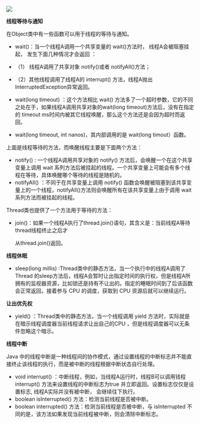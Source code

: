 ![](https://cdn.jsdelivr.net/gh/itwanger/toBeBetterJavaer/images/thread/sanfene/thread-diaodu-1.png)


**线程等待与通知**

在Object类中有一些函数可以用于线程的等待与通知。

*   wait()：当一个线程A调用一个共享变量的 wait()方法时， 线程A会被阻塞挂起， 发生下面几种情况才会返回 ：

*   （1） 线程A调用了共享对象 notify()或者 notifyAll()方法；

*   （2）其他线程调用了线程A的 interrupt() 方法，线程A抛出InterruptedException异常返回。

*   wait(long timeout) ：这个方法相比 wait() 方法多了一个超时参数，它的不同之处在于，如果线程A调用共享对象的wait(long timeout)方法后，没有在指定的 timeout ms时间内被其它线程唤醒，那么这个方法还是会因为超时而返回。

*   wait(long timeout, int nanos)，其内部调用的是 wait(long timout）函数。

上面是线程等待的方法，而唤醒线程主要是下面两个方法：

*   notify() : 一个线程A调用共享对象的 notify() 方法后，会唤醒一个在这个共享变量上调用 wait 系列方法后被挂起的线程。一个共享变量上可能会有多个线程在等待，具体唤醒哪个等待的线程是随机的。
*   notifyAll() ：不同于在共享变量上调用 notify() 函数会唤醒被阻塞到该共享变量上的一个线程，notifyAll()方法则会唤醒所有在该共享变量上由于调用 wait 系列方法而被挂起的线程。

Thread类也提供了一个方法用于等待的方法：

*   join()：如果一个线程A执行了thread.join()语句，其含义是：当前线程A等待thread线程终止之后才

    从thread.join()返回。

**线程休眠**

*   sleep(long millis)  :Thread类中的静态方法，当一个执行中的线程A调用了Thread 的sleep方法后，线程A会暂时让出指定时间的执行权，但是线程A所拥有的监视器资源，比如锁还是持有不让出的。指定的睡眠时间到了后该函数会正常返回，接着参与 CPU 的调度，获取到 CPU 资源后就可以继续运行。

**让出优先权**

*   yield() ：Thread类中的静态方法，当一个线程调用 yield 方法时，实际就是在暗示线程调度器当前线程请求让出自己的CPU ，但是线程调度器可以无条件忽略这个暗示。

**线程中断**

Java 中的线程中断是一种线程间的协作模式，通过设置线程的中断标志并不能直接终止该线程的执行，而是被中断的线程根据中断状态自行处理。

*   void interrupt() ：中断线程，例如，当线程A运行时，线程B可以调用钱程interrupt() 方法来设置线程的中断标志为true 并立即返回。设置标志仅仅是设置标志, 线程A实际并没有被中断， 会继续往下执行。
*   boolean isInterrupted() 方法：检测当前线程是否被中断。
*   boolean interrupted() 方法：检测当前线程是否被中断，与 isInterrupted 不同的是，该方法如果发现当前线程被中断，则会清除中断标志。

